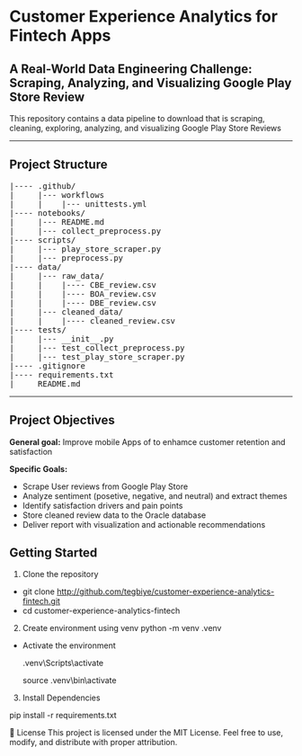 # Customer Experience Analytics for Fintech Apps

## A Real-World Data Engineering Challenge: Scraping, Analyzing, and Visualizing Google Play Store Review

This repository contains a data pipeline to download that is scraping, cleaning, exploring, analyzing, and visualizing Google Play Store Reviews

---
## Project Structure

<pre>
|---- .github/
|     |--- workflows
|     |    |--- unittests.yml
|---- notebooks/
|     |--- README.md
|     |--- collect_preprocess.py
|---- scripts/
|     |--- play_store_scraper.py
|     |--- preprocess.py
|---- data/
|     |--- raw_data/
|     |    |---- CBE_review.csv
|     |    |---- BOA_review.csv
|     |    |---- DBE_review.csv
|     |--- cleaned_data/
|     |    |---- cleaned_review.csv
|---- tests/
|     |--- __init__.py
|     |--- test_collect_preprocess.py
|     |--- test_play_store_scraper.py
|---- .gitignore
|---- requirements.txt
|____ README.md
</pre>

---

## Project Objectives

**General goal:** Improve mobile Apps of to enhamce customer retention and satisfaction

**Specific Goals:**
  - Scrape User reviews from Google Play Store
  - Analyze sentiment (posetive, negative, and neutral) and extract themes
  - Identify satisfaction drivers and pain points
  - Store cleaned review data to the Oracle database
  - Deliver report with visualization and actionable recommendations
  
## Getting Started

1. Clone the repository

 - git clone http://github.com/tegbiye/customer-experience-analytics-fintech.git
 - cd customer-experience-analytics-fintech

2. Create environment using venv
 python -m venv .venv

 - Activate the environment
   
   .venv\Scripts\activate
   
   source .venv\bin\activate
3. Install Dependencies

  pip install -r requirements.txt

📜 License
This project is licensed under the MIT License.
Feel free to use, modify, and distribute with proper attribution.
